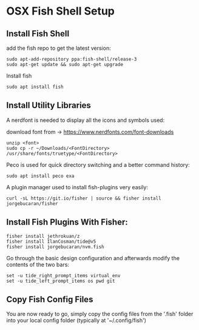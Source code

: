 # OSX Fish Shell Setup

## Install Fish Shell

add the fish repo to get the latest version:

```
sudo apt-add-repository ppa:fish-shell/release-3
sudo apt-get update && sudo apt-get upgrade
```

Install fish

```
sudo apt install fish
```

## Install Utility Libraries

A nerdfont is needed to display all the icons and symbols used:

download font from -> https://www.nerdfonts.com/font-downloads

```
unzip <font>
sudo cp -r ~/Downloads/<FontDirectory> /usr/share/fonts/truetype/<FontDirectory>
```
  
Peco is used for quick directory switching and a better command history:
```
sudo apt install peco exa
```

A plugin manager used to install fish-plugins very easily:
```
curl -sL https://git.io/fisher | source && fisher install jorgebucaran/fisher
```

## Install Fish Plugins With Fisher:

```
fisher install jethrokuan/z
fisher install IlanCosman/tide@v5
fisher install jorgebucaran/nvm.fish
```

Go through the basic design configuration and afterwards modify the contents of the two bars:

```
set -u tide_right_prompt_items virtual_env
set -u tide_left_prompt_items os pwd git
```

## Copy Fish Config Files

You are now ready to go, simply copy the config files from the '.fish' folder into your local
config folder (typically at '~/.config/fish')
